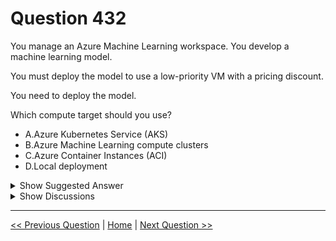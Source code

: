 # Question 432

You manage an Azure Machine Learning workspace. You develop a machine learning model.

You must deploy the model to use a low-priority VM with a pricing discount.

You need to deploy the model.

Which compute target should you use?

- A.Azure Kubernetes Service (AKS)
- B.Azure Machine Learning compute clusters
- C.Azure Container Instances (ACI)
- D.Local deployment

<details>
  <summary>Show Suggested Answer</summary>

<strong>B</strong><br>

</details>

<details>
  <summary>Show Discussions</summary>

<blockquote><p><strong>evangelist</strong> <code>(Sun 23 Jun 2024 10:26)</code> - <em>Upvotes: 1</em></p><p>Azure Machine Learning compute clusters: This option allows you to use low-priority VMs, which are VMs with a significant pricing discount. Low-priority VMs are less expensive than dedicated VMs, but they come with the risk of being preempted if Azure needs the capacity for higher-priority tasks. This makes them a cost-effective option for non-critical workloads or those that can handle interruptions.</p></blockquote>
<blockquote><p><strong>damaldon</strong> <code>(Fri 07 Jul 2023 18:41)</code> - <em>Upvotes: 1</em></p><p>Correct.
https://learn.microsoft.com/en-us/azure/machine-learning/how-to-use-low-priority-batch?view=azureml-api-2&amp;tabs=sdk#creating-batch-deployments-with-low-priority-vms</p></blockquote>

</details>

---

[<< Previous Question](question_431.md) | [Home](../index.md) | [Next Question >>](question_433.md)
